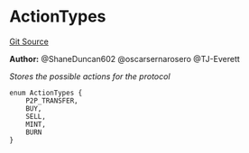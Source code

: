 # ActionTypes
[Git Source](https://github.com/thrackle-io/tron/blob/4b8e6b6f1f58764b58a041110acc182dd905d211/src/common/ActionEnum.sol)

**Author:**
@ShaneDuncan602 @oscarsernarosero @TJ-Everett

*Stores the possible actions for the protocol*


```solidity
enum ActionTypes {
    P2P_TRANSFER,
    BUY,
    SELL,
    MINT,
    BURN
}
```


